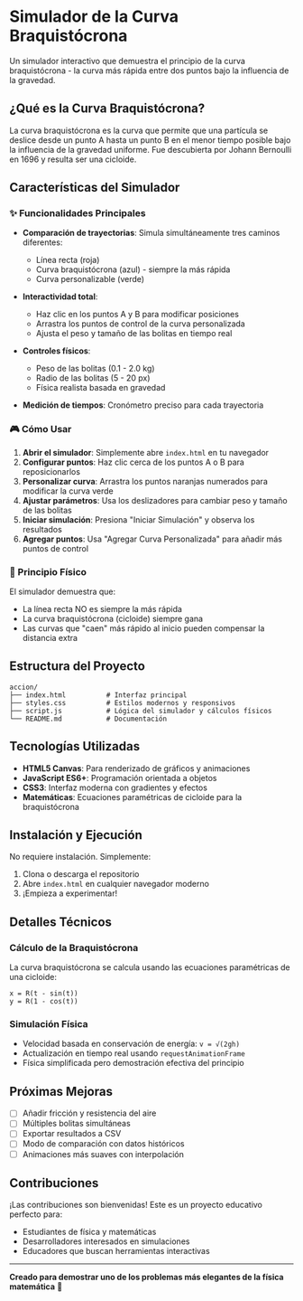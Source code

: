 # Simulador de la Curva Braquistócrona

Un simulador interactivo que demuestra el principio de la curva braquistócrona - la curva más rápida entre dos puntos bajo la influencia de la gravedad.

## ¿Qué es la Curva Braquistócrona?

La curva braquistócrona es la curva que permite que una partícula se deslice desde un punto A hasta un punto B en el menor tiempo posible bajo la influencia de la gravedad uniforme. Fue descubierta por Johann Bernoulli en 1696 y resulta ser una cicloide.

## Características del Simulador

### ✨ Funcionalidades Principales

- **Comparación de trayectorias**: Simula simultáneamente tres caminos diferentes:
  - Línea recta (roja)
  - Curva braquistócrona (azul) - siempre la más rápida
  - Curva personalizable (verde)

- **Interactividad total**:
  - Haz clic en los puntos A y B para modificar posiciones
  - Arrastra los puntos de control de la curva personalizada
  - Ajusta el peso y tamaño de las bolitas en tiempo real

- **Controles físicos**:
  - Peso de las bolitas (0.1 - 2.0 kg)
  - Radio de las bolitas (5 - 20 px)
  - Física realista basada en gravedad

- **Medición de tiempos**: Cronómetro preciso para cada trayectoria

### 🎮 Cómo Usar

1. **Abrir el simulador**: Simplemente abre `index.html` en tu navegador
2. **Configurar puntos**: Haz clic cerca de los puntos A o B para reposicionarlos
3. **Personalizar curva**: Arrastra los puntos naranjas numerados para modificar la curva verde
4. **Ajustar parámetros**: Usa los deslizadores para cambiar peso y tamaño de las bolitas
5. **Iniciar simulación**: Presiona "Iniciar Simulación" y observa los resultados
6. **Agregar puntos**: Usa "Agregar Curva Personalizada" para añadir más puntos de control

### 🔬 Principio Físico

El simulador demuestra que:
- La línea recta NO es siempre la más rápida
- La curva braquistócrona (cicloide) siempre gana
- Las curvas que "caen" más rápido al inicio pueden compensar la distancia extra

## Estructura del Proyecto

```
accion/
├── index.html          # Interfaz principal
├── styles.css          # Estilos modernos y responsivos
├── script.js           # Lógica del simulador y cálculos físicos
└── README.md           # Documentación
```

## Tecnologías Utilizadas

- **HTML5 Canvas**: Para renderizado de gráficos y animaciones
- **JavaScript ES6+**: Programación orientada a objetos
- **CSS3**: Interfaz moderna con gradientes y efectos
- **Matemáticas**: Ecuaciones paramétricas de cicloide para la braquistócrona

## Instalación y Ejecución

No requiere instalación. Simplemente:

1. Clona o descarga el repositorio
2. Abre `index.html` en cualquier navegador moderno
3. ¡Empieza a experimentar!

## Detalles Técnicos

### Cálculo de la Braquistócrona

La curva braquistócrona se calcula usando las ecuaciones paramétricas de una cicloide:
```
x = R(t - sin(t))
y = R(1 - cos(t))
```

### Simulación Física

- Velocidad basada en conservación de energía: `v = √(2gh)`
- Actualización en tiempo real usando `requestAnimationFrame`
- Física simplificada pero demostración efectiva del principio

## Próximas Mejoras

- [ ] Añadir fricción y resistencia del aire
- [ ] Múltiples bolitas simultáneas
- [ ] Exportar resultados a CSV
- [ ] Modo de comparación con datos históricos
- [ ] Animaciones más suaves con interpolación

## Contribuciones

¡Las contribuciones son bienvenidas! Este es un proyecto educativo perfecto para:
- Estudiantes de física y matemáticas
- Desarrolladores interesados en simulaciones
- Educadores que buscan herramientas interactivas

---

**Creado para demostrar uno de los problemas más elegantes de la física matemática** 🚀
